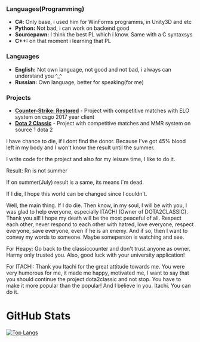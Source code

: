 ### Languages(Programming)
- **C#:** Only base, i used him for WinForms programms, in Unity3D and etc
- **Python:** Not bad, i can work on backend good
- **Sourcepawn:** I think the best PL which i know. Same with a C syntaxsys 
- **C++:** on that moment i learning that PL
### Languages
- **English:** Not own language, not good and not bad, i always can understand you ^_^
- **Russian:** Own language, better for speaking(for me)

### Projects
- **<a href="https://www.csrestored.xyz/">Counter-Strike: Restored</a>** - Project with competitive matches with ELO system on csgo 2017 year client
- **<a href="https://dotaclassic.ru/">Dota 2 Classic</a>** - Project with competitive matches and MMR system on source 1 dota 2

i have chance to die, if i dont find the donor. Because I've got 45% blood left in my body and I won't know the result until the summer.

I write code for the project and also for my leisure time, I like to do it.

Result: Rn is not summer

If on summer(July) result is a same, its means i`m dead.

If I die, I hope this world can be changed since I couldn't.

Well, the main thing. If I do die. Then know, in my soul, I will be with you, I was glad to help everyone, especially ITACHI (Owner of DOTA2CLASSIC). Thank you all! I hope my death will be the most peaceful of all. Respect each other, never respond to each other with hatred, love everyone, respect everyone, save everyone, even if he is an enemy. And if so, then I want to convey my words to someone. Maybe someperson is watching and see.

For Heapy:
Go back to the classiccounter and don't trust anyone as owner. Harmy only trusted you.
Also, good luck with your university application! 

For ITACHI:
Thank you Itachi for the great attitude towards me. You were very humorous for me, it made me happy, motivated me, I want to say that you should continue the project dota2classic and not stop. You have to make it more popular than the popular! And I believe in you. Itachi. You can do it.

# GitHub Stats
[![Top Langs](https://github-readme-stats.vercel.app/api/top-langs/?username=zloybik&theme=dark)](https://github.com/anuraghazra/github-readme-stats)

